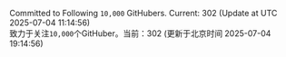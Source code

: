 Committed to Following `10,000` GitHubers. Current: <!-- FOLLOWING_COUNT -->302<!-- FOLLOWING_COUNT --> (Update at UTC <!-- LAST_UPDATED -->2025-07-04 11:14:56<!-- LAST_UPDATED -->)<br>
致力于关注`10,000`个GitHuber。当前：<!-- FOLLOWING_COUNT -->302<!-- FOLLOWING_COUNT --> (更新于北京时间 <!-- LAST_UPDATED_CST -->2025-07-04 19:14:56<!-- LAST_UPDATED_CST -->)
